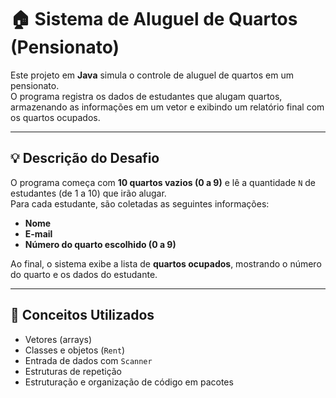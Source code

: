# 🏠 Sistema de Aluguel de Quartos (Pensionato)

Este projeto em **Java** simula o controle de aluguel de quartos em um pensionato.  
O programa registra os dados de estudantes que alugam quartos, armazenando as informações em um vetor e exibindo um relatório final com os quartos ocupados.

---

## 💡 Descrição do Desafio

O programa começa com **10 quartos vazios (0 a 9)** e lê a quantidade `N` de estudantes (de 1 a 10) que irão alugar.  
Para cada estudante, são coletadas as seguintes informações:
- **Nome**
- **E-mail**
- **Número do quarto escolhido (0 a 9)**

Ao final, o sistema exibe a lista de **quartos ocupados**, mostrando o número do quarto e os dados do estudante.

---

## 🧠 Conceitos Utilizados

- Vetores (arrays)
- Classes e objetos (`Rent`)
- Entrada de dados com `Scanner`
- Estruturas de repetição
- Estruturação e organização de código em pacotes
